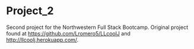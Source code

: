 # Project_2

Second project for the Northwestern Full Stack Bootcamp. Original project found at https://github.com/Lromero5/LLcoolJ and http://llcoolj.herokuapp.com/.

